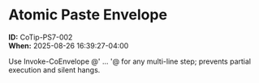 <!-- status: stub; target: 150+ words -->
<!-- status: stub; target: 150+ words -->
<!-- status: stub; target: 150+ words -->
<!-- status: stub; target: 150+ words -->
<!-- status: stub; target: 150+ words -->
<!-- status: stub; target: 150+ words -->
# Atomic Paste Envelope
**ID:** CoTip-PS7-002  
**When:** 2025-08-26 16:39:27-04:00  

Use Invoke-CoEnvelope @' ... '@ for any multi-line step; prevents partial execution and silent hangs.






